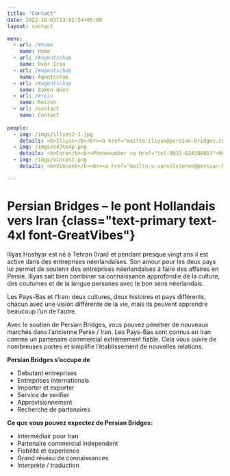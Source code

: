```yaml
---
title: "Contact"
date: 2022-10-02T13:02:54+05:00
layout: contact

menu:
  - url: /#home
    name: Home
  - url: /#agentschap
    name: Over Iran
  - url: /#agentschap
    name: Agentschap
  - url: /#agentschap
    name: Zaken doen
  - url: /#reis
    name: Reizen
  - url: /contact
    name: Contact
    
people:
  - img: /imgs/illyas2-1.jpg
    details: <b>Iliyas</b><br><a href="mailto:iliyas@persian-bridges.com" class="text-primary">iliyas@persian-bridges.com</a><br>Phonenumber <a href="tel:0031-638304249">0031-638304249</a><br>Phonenumber <a href="tel:0098-9120085257">0098-9120085257</a><br>KVK 71723684
  - img: /imgs/c4Jte4p.png
    details: <b>Cora</b><br>Phonenumber <a href="tel:0031-624386853">0031-624386853</a><br><a href="mailto:" class="text-primary"></a>c.boes@persian-bridges.com
  - img: /imgs/vincent.png
    details: <b>Vincent</b><br><a href="mailto:v.vanvilsteren@persian-bridges.com" class="text-primary">v.vanvilsteren@persian-bridges.com</a>

---
```



# Persian Bridges – le pont Hollandais vers Iran {class="text-primary text-4xl font-GreatVibes"}

Iliyas Hoshyar est né à Tehran (Iran) et pendant presque vingt ans il est active dans des entreprises néerlandaises. Son amour pour les deux pays lui permet de soutenir des entreprises néerlandaises à faire des affaires en Persie. Iliyas sait bien combiner sa connaissance approfondie de la culture, des coutumes et de la langue persanes avec le bon sens néerlandais.

Les Pays-Bas et l’Iran: deux cultures, deux histoires et pays différents, chacun avec une vision différente de la vie, mais ils peuvent apprendre beaucoup l’un de l’autre.

Avec le soutien de Persian Bridges, vous pouvez pénétrer de nouveaux marchés dans l’ancienne Perse / Iran. Les Pays-Bas sont connus en Iran comme un partenaire commercial extrêmement fiable. Cela vous ouvre de nombreuses portes et simplifie l’établissement de nouvelles relations.

 

**Persian Bridges s’occupe de**
- Debutant entreprises
- Entreprises internationals
- Importer et exporter
- Service de verifier
- Approvisionnement
- Recherche de partenaires

**Ce que vous pouvez expectez de Persian Bridges:**
- Intermédiair pour Iran
- Partenaire commercial independent
- Fiabilité et experience
- Grand réseau de connaissances
- Interprète / traduction

